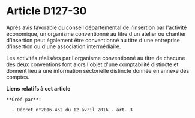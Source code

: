 # Article D127-30

Après avis favorable du conseil départemental de l'insertion par l'activité économique, un organisme conventionné au titre
d'un atelier ou chantier d'insertion peut également être conventionné au titre d'une entreprise d'insertion ou d'une
association intermédiaire. 

Les activités réalisées par l'organisme conventionné au titre de chacune des deux conventions font alors l'objet d'une
comptabilité distincte et donnent lieu à une information sectorielle distincte donnée en annexe des comptes.

**Liens relatifs à cet article**

	**Créé par**:

	  - Décret n°2016-452 du 12 avril 2016 - art. 3
